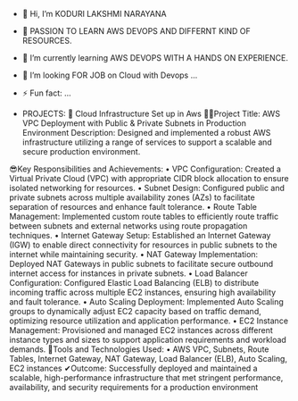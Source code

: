 - 👋 Hi, I’m KODURI LAKSHMI NARAYANA
- 👀 PASSION TO LEARN AWS DEVOPS AND DIFFERNT KIND OF RESOURCES.
- 🌱 I’m currently learning AWS DEVOPS WITH A HANDS ON EXPERIENCE.
- 💞️ I’m looking FOR JOB on Cloud with Devops ...
- ⚡ Fun fact: ...

- PROJECTS: 
👀	Cloud Infrastructure Set up in Aws
🤷‍♂️Project Title: AWS VPC Deployment with Public & Private Subnets in Production Environment
Description: Designed and implemented a robust AWS infrastructure utilizing a range of services to support a scalable and secure production environment.

😎Key Responsibilities and Achievements:
•	VPC Configuration: Created a Virtual Private Cloud (VPC) with appropriate CIDR block allocation to ensure isolated networking for resources.
•	Subnet Design: Configured public and private subnets across multiple availability zones (AZs) to facilitate separation of resources and enhance fault tolerance.
•	Route Table Management: Implemented custom route tables to efficiently route traffic between subnets and external networks using route propagation techniques.
•	Internet Gateway Setup: Established an Internet Gateway (IGW) to enable direct connectivity for resources in public subnets to the internet while maintaining security.
•	NAT Gateway Implementation: Deployed NAT Gateways in public subnets to facilitate secure outbound internet access for instances in private subnets.
•	Load Balancer Configuration: Configured Elastic Load Balancing (ELB) to distribute incoming traffic across multiple EC2 instances, ensuring high availability and fault tolerance.
•	Auto Scaling Deployment: Implemented Auto Scaling groups to dynamically adjust EC2 capacity based on traffic demand, optimizing resource utilization and application performance.
•	EC2 Instance Management: Provisioned and managed EC2 instances across different instance types and sizes to support application requirements and workload demands.
🤖Tools and Technologies Used:
•	AWS VPC, Subnets, Route Tables, Internet Gateway, NAT Gateway, Load Balancer (ELB), Auto Scaling, EC2 instances
✔Outcome: Successfully deployed and maintained a scalable, high-performance infrastructure that met stringent performance, availability, and security requirements for a production environment



